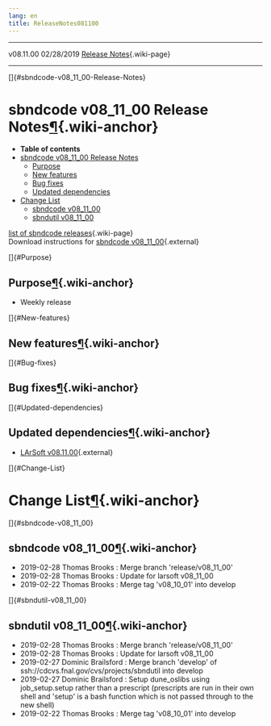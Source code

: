 ```yaml
---
lang: en
title: ReleaseNotes081100
---
```


  ----------- ------------ -- -- ------------------------------------------------------
  v08.11.00   02/28/2019         [Release Notes](ReleaseNotes081100.html){.wiki-page}
  ----------- ------------ -- -- ------------------------------------------------------

[]{#sbndcode-v08_11_00-Release-Notes}

sbndcode v08\_11\_00 Release Notes[¶](#sbndcode-v08_11_00-Release-Notes){.wiki-anchor}
======================================================================================

-   **Table of contents**
-   [sbndcode v08\_11\_00 Release
    Notes](#sbndcode-v08_11_00-Release-Notes)
    -   [Purpose](#Purpose)
    -   [New features](#New-features)
    -   [Bug fixes](#Bug-fixes)
    -   [Updated dependencies](#Updated-dependencies)
-   [Change List](#Change-List)
    -   [sbndcode v08\_11\_00](#sbndcode-v08_11_00)
    -   [sbndutil v08\_11\_00](#sbndutil-v08_11_00)

[list of sbndcode
releases](List_of_SBND_code_releases.html){.wiki-page}\
Download instructions for [sbndcode
v08\_11\_00](http://scisoft.fnal.gov/scisoft/bundles/sbnd/v08_11_00/sbndcode-v08_11_00.html){.external}

[]{#Purpose}

Purpose[¶](#Purpose){.wiki-anchor}
----------------------------------

-   Weekly release

[]{#New-features}

New features[¶](#New-features){.wiki-anchor}
--------------------------------------------

[]{#Bug-fixes}

Bug fixes[¶](#Bug-fixes){.wiki-anchor}
--------------------------------------

[]{#Updated-dependencies}

Updated dependencies[¶](#Updated-dependencies){.wiki-anchor}
------------------------------------------------------------

-   [LArSoft
    v08.11.00](https://cdcvs.fnal.gov/redmine/projects/larsoft/wiki/ReleaseNotes081100){.external}

[]{#Change-List}

Change List[¶](#Change-List){.wiki-anchor}
==========================================

[]{#sbndcode-v08_11_00}

sbndcode v08\_11\_00[¶](#sbndcode-v08_11_00){.wiki-anchor}
----------------------------------------------------------

-   2019-02-28 Thomas Brooks : Merge branch \'release/v08\_11\_00\'
-   2019-02-28 Thomas Brooks : Update for larsoft v08\_11\_00
-   2019-02-22 Thomas Brooks : Merge tag \'v08\_10\_01\' into develop

[]{#sbndutil-v08_11_00}

sbndutil v08\_11\_00[¶](#sbndutil-v08_11_00){.wiki-anchor}
----------------------------------------------------------

-   2019-02-28 Thomas Brooks : Merge branch \'release/v08\_11\_00\'
-   2019-02-28 Thomas Brooks : Update for larsoft v08\_11\_00
-   2019-02-27 Dominic Brailsford : Merge branch \'develop\' of
    ssh://cdcvs.fnal.gov/cvs/projects/sbndutil into develop
-   2019-02-27 Dominic Brailsford : Setup dune\_oslibs using
    job\_setup.setup rather than a prescript (prescripts are run in
    their own shell and \'setup\' is a bash function which is not passed
    through to the new shell)
-   2019-02-22 Thomas Brooks : Merge tag \'v08\_10\_01\' into develop
